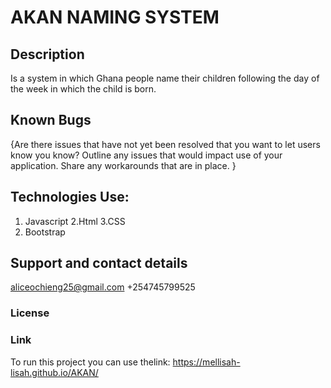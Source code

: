 # AKAN NAMING SYSTEM
## Description
Is a system in which Ghana people name their children following the day of the week in which the child is born.
##  Known Bugs
{Are there issues that have not yet been resolved that you want to let users know you know? Outline any issues that would impact use of your application. Share any workarounds that are in place. }
## Technologies Use:
1. Javascript
2.Html
3.CSS
4. Bootstrap
## Support and contact details
aliceochieng25@gmail.com
+254745799525
### License
###  Link
To run this project you can use thelink:
 https://mellisah-lisah.github.io/AKAN/
  
